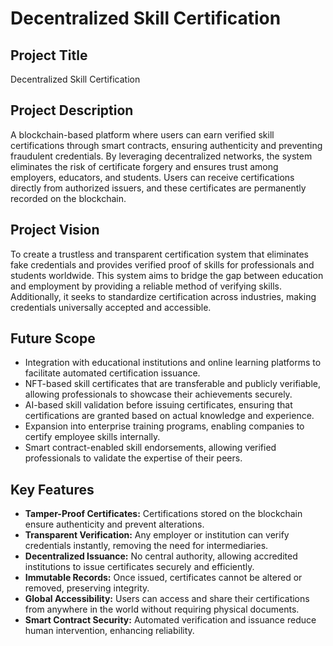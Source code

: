# Decentralized Skill Certification

## Project Title
Decentralized Skill Certification

## Project Description
A blockchain-based platform where users can earn verified skill certifications through smart contracts, ensuring authenticity and preventing fraudulent credentials. By leveraging decentralized networks, the system eliminates the risk of certificate forgery and ensures trust among employers, educators, and students. Users can receive certifications directly from authorized issuers, and these certificates are permanently recorded on the blockchain.

## Project Vision
To create a trustless and transparent certification system that eliminates fake credentials and provides verified proof of skills for professionals and students worldwide. This system aims to bridge the gap between education and employment by providing a reliable method of verifying skills. Additionally, it seeks to standardize certification across industries, making credentials universally accepted and accessible.

## Future Scope
- Integration with educational institutions and online learning platforms to facilitate automated certification issuance.
- NFT-based skill certificates that are transferable and publicly verifiable, allowing professionals to showcase their achievements securely.
- AI-based skill validation before issuing certificates, ensuring that certifications are granted based on actual knowledge and experience.
- Expansion into enterprise training programs, enabling companies to certify employee skills internally.
- Smart contract-enabled skill endorsements, allowing verified professionals to validate the expertise of their peers.

## Key Features
- **Tamper-Proof Certificates:** Certifications stored on the blockchain ensure authenticity and prevent alterations.
- **Transparent Verification:** Any employer or institution can verify credentials instantly, removing the need for intermediaries.
- **Decentralized Issuance:** No central authority, allowing accredited institutions to issue certificates securely and efficiently.
- **Immutable Records:** Once issued, certificates cannot be altered or removed, preserving integrity.
- **Global Accessibility:** Users can access and share their certifications from anywhere in the world without requiring physical documents.
- **Smart Contract Security:** Automated verification and issuance reduce human intervention, enhancing reliability.

